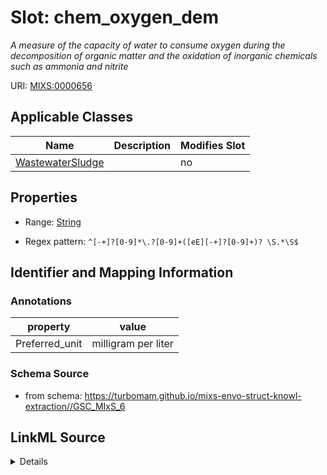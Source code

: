 # Slot: chem_oxygen_dem


_A measure of the capacity of water to consume oxygen during the decomposition of organic matter and the oxidation of inorganic chemicals such as ammonia and nitrite_



URI: [MIXS:0000656](https://w3id.org/mixs/0000656)



<!-- no inheritance hierarchy -->




## Applicable Classes

| Name | Description | Modifies Slot |
| --- | --- | --- |
[WastewaterSludge](WastewaterSludge.md) |  |  no  |







## Properties

* Range: [String](String.md)

* Regex pattern: `^[-+]?[0-9]*\.?[0-9]+([eE][-+]?[0-9]+)? \S.*\S$`





## Identifier and Mapping Information





### Annotations

| property | value |
| --- | --- |
| Preferred_unit | milligram per liter |



### Schema Source


* from schema: https://turbomam.github.io/mixs-envo-struct-knowl-extraction//GSC_MIxS_6




## LinkML Source

<details>
```yaml
name: chem_oxygen_dem
annotations:
  Preferred_unit:
    tag: Preferred_unit
    value: milligram per liter
description: A measure of the capacity of water to consume oxygen during the decomposition
  of organic matter and the oxidation of inorganic chemicals such as ammonia and nitrite
title: chemical oxygen demand
notes:
- oxygen
from_schema: https://turbomam.github.io/mixs-envo-struct-knowl-extraction//GSC_MIxS_6
rank: 1000
slot_uri: MIXS:0000656
multivalued: false
alias: chem_oxygen_dem
domain_of:
- WastewaterSludge
range: string
required: false
recommended: false
pattern: ^[-+]?[0-9]*\.?[0-9]+([eE][-+]?[0-9]+)? \S.*\S$

```
</details>